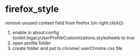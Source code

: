 # firefox_style
remove unused context field from firefox (on right.click())


1. enable in about:config toolkit.legacyUserProfileCustomizations.stylesheets to true
2. open profile folder
3. create folder and put to chrome/ userChrome.css file
